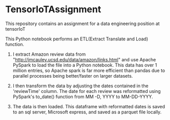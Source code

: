 # TensorIoTAssignment
This repository contains an assignment for a data engineering position at tensorIoT

This Python notebook performs an ETL(Extract Translate and Load) function.
1. I extract Amazon review data from "http://jmcauley.ucsd.edu/data/amazon/links.html" and use Apache PySpark to load the file into a Python notebook. This data has over 1 million entries, so Apache spark is far more efficient than pandas due to parallel processes being better/faster on larger datasets. 

2. I then transform the data by adjusting the dates contained in the 'reviewTime' column. The date for each review was reformatted using PySpark's to_date() function from MM -D, YYYY to MM-DD-YYYY. 

3. The data is then loaded. This dataframe with reformatted dates is saved to an sql server, Microsoft express, and saved as a parquet file locally.
